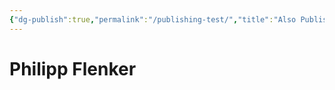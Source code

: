 ```yaml
---
{"dg-publish":true,"permalink":"/publishing-test/","title":"Also Publishing Test","tags":["gardenEntry"]}
---
```


# Philipp Flenker 